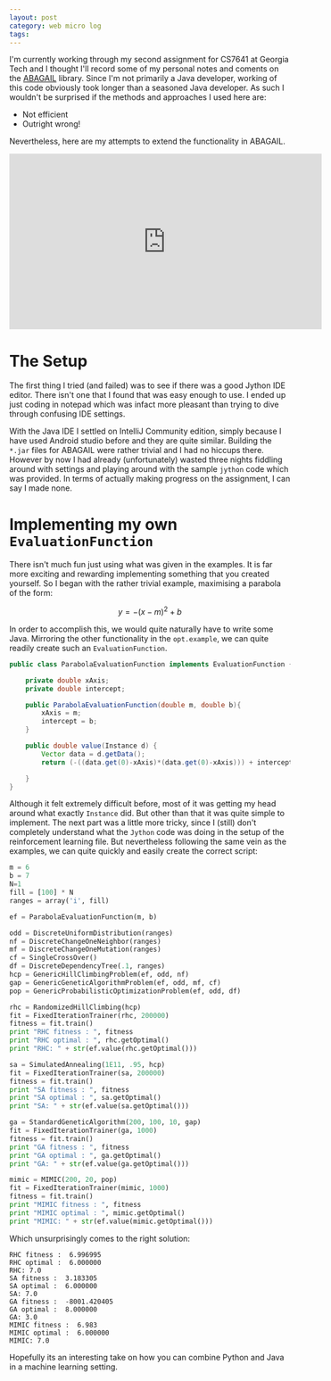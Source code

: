 ```yaml
---
layout: post
category: web micro log
tags:
---
```


I'm currently working through my second assignment for CS7641 at Georgia Tech and I thought I'll record some of my personal notes and coments on the [ABAGAIL](https://github.com/pushkar/ABAGAIL) library. Since I'm not primarily a Java developer, working of this code obviously took longer than a seasoned Java developer. As such I wouldn't be surprised if the methods and approaches I used here are:

- Not efficient
- Outright wrong!

Nevertheless, here are my attempts to extend the functionality in ABAGAIL.

<iframe width="560" height="315" src="https://www.youtube.com/embed/oFvQsArCSXo" frameborder="0" allowfullscreen></iframe>

# The Setup

The first thing I tried (and failed) was to see if there was a good Jython IDE editor. There isn't one that I found that was easy enough to use. I ended up just coding in notepad which was infact more pleasant than trying to dive through confusing IDE settings.

With the Java IDE I settled on IntelliJ Community edition, simply because I have used Android studio before and they are quite similar. Building the `*.jar` files for ABAGAIL were rather trivial and I had no hiccups there. However by now I had already (unfortunately) wasted three nights fiddling around with settings and playing around with the sample `jython` code which was provided. In terms of actually making progress on the assignment, I can say I made none.

# Implementing my own `EvaluationFunction`

There isn't much fun just using what was given in the examples. It is far more exciting and rewarding implementing something that you created yourself. So I began with the rather trivial example, maximising a parabola of the form:

$$ y = -(x-m)^2 + b $$

In order to accomplish this, we would quite naturally have to write some Java. Mirroring the other functionality in the `opt.example`, we can quite readily create such an `EvaluationFunction`.

```java
public class ParabolaEvaluationFunction implements EvaluationFunction {

    private double xAxis;
    private double intercept;

    public ParabolaEvaluationFunction(double m, double b){
        xAxis = m;
        intercept = b;
    }

    public double value(Instance d) {
        Vector data = d.getData();
        return (-((data.get(0)-xAxis)*(data.get(0)-xAxis))) + intercept;

    }
}
```

Although it felt extremely difficult before, most of it was getting my head around what exactly `Instance` did. But other than that it was quite simple to implement. The next part was a little more tricky, since I (still) don't completely understand what the `Jython` code was doing in the setup of the reinforcement learning file. But nevertheless following the same vein as the examples, we can quite quickly and easily create the correct script:

```py
m = 6
b = 7
N=1
fill = [100] * N
ranges = array('i', fill)

ef = ParabolaEvaluationFunction(m, b)

odd = DiscreteUniformDistribution(ranges)
nf = DiscreteChangeOneNeighbor(ranges)
mf = DiscreteChangeOneMutation(ranges)
cf = SingleCrossOver()
df = DiscreteDependencyTree(.1, ranges)
hcp = GenericHillClimbingProblem(ef, odd, nf)
gap = GenericGeneticAlgorithmProblem(ef, odd, mf, cf)
pop = GenericProbabilisticOptimizationProblem(ef, odd, df)

rhc = RandomizedHillClimbing(hcp)
fit = FixedIterationTrainer(rhc, 200000)
fitness = fit.train()
print "RHC fitness : ", fitness
print "RHC optimal : ", rhc.getOptimal()
print "RHC: " + str(ef.value(rhc.getOptimal()))

sa = SimulatedAnnealing(1E11, .95, hcp)
fit = FixedIterationTrainer(sa, 200000)
fitness = fit.train()
print "SA fitness : ", fitness
print "SA optimal : ", sa.getOptimal()
print "SA: " + str(ef.value(sa.getOptimal()))

ga = StandardGeneticAlgorithm(200, 100, 10, gap)
fit = FixedIterationTrainer(ga, 1000)
fitness = fit.train()
print "GA fitness : ", fitness
print "GA optimal : ", ga.getOptimal()
print "GA: " + str(ef.value(ga.getOptimal()))

mimic = MIMIC(200, 20, pop)
fit = FixedIterationTrainer(mimic, 1000)
fitness = fit.train()
print "MIMIC fitness : ", fitness
print "MIMIC optimal : ", mimic.getOptimal()
print "MIMIC: " + str(ef.value(mimic.getOptimal()))

```

Which unsurprisingly comes to the right solution:

```
RHC fitness :  6.996995
RHC optimal :  6.000000
RHC: 7.0
SA fitness :  3.183305
SA optimal :  6.000000
SA: 7.0
GA fitness :  -8001.420405
GA optimal :  8.000000
GA: 3.0
MIMIC fitness :  6.983
MIMIC optimal :  6.000000
MIMIC: 7.0
```

Hopefully its an interesting take on how you can combine Python and Java in a machine learning setting.
